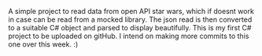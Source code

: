 A simple project to read data from open API star wars, which if doesnt work in case can be read from a mocked library.
The json read is then converted to a suitable C# object and parsed to display beautifully.
This is my first C# project to be uploaded on gitHub. I intend on making more commits to this one over this week. :)
